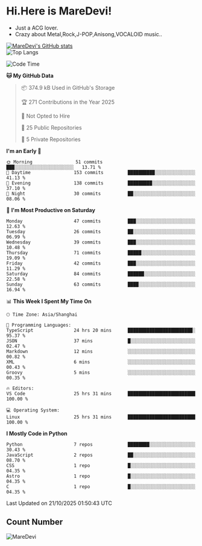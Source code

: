 # Hi.Here is MareDevi!

- Just a ACG lover.
- Crazy about Metal,Rock,J-POP,Anisong,VOCALOID music..

[![MareDevi's GitHub stats](https://github-readme-stats.vercel.app/api?username=MareDevi&show_icons=true&theme=algolia)](https://github.com/anuraghazra/github-readme-stats)  
![Top Langs](https://github-readme-stats.vercel.app/api/top-langs/?username=MareDevi&layout=compact&theme=algolia)

<!--START_SECTION:waka-->
![Code Time](http://img.shields.io/badge/Code%20Time-343%20hrs%2053%20mins-blue)

**🐱 My GitHub Data** 

> 📦 374.9 kB Used in GitHub's Storage 
 > 
> 🏆 271 Contributions in the Year 2025
 > 
> 🚫 Not Opted to Hire
 > 
> 📜 25 Public Repositories 
 > 
> 🔑 5 Private Repositories 
 > 
**I'm an Early 🐤** 

```text
🌞 Morning                51 commits          ███░░░░░░░░░░░░░░░░░░░░░░   13.71 % 
🌆 Daytime                153 commits         ██████████░░░░░░░░░░░░░░░   41.13 % 
🌃 Evening                138 commits         █████████░░░░░░░░░░░░░░░░   37.10 % 
🌙 Night                  30 commits          ██░░░░░░░░░░░░░░░░░░░░░░░   08.06 % 
```
📅 **I'm Most Productive on Saturday** 

```text
Monday                   47 commits          ███░░░░░░░░░░░░░░░░░░░░░░   12.63 % 
Tuesday                  26 commits          ██░░░░░░░░░░░░░░░░░░░░░░░   06.99 % 
Wednesday                39 commits          ███░░░░░░░░░░░░░░░░░░░░░░   10.48 % 
Thursday                 71 commits          █████░░░░░░░░░░░░░░░░░░░░   19.09 % 
Friday                   42 commits          ███░░░░░░░░░░░░░░░░░░░░░░   11.29 % 
Saturday                 84 commits          ██████░░░░░░░░░░░░░░░░░░░   22.58 % 
Sunday                   63 commits          ████░░░░░░░░░░░░░░░░░░░░░   16.94 % 
```


📊 **This Week I Spent My Time On** 

```text
🕑︎ Time Zone: Asia/Shanghai

💬 Programming Languages: 
TypeScript               24 hrs 20 mins      ████████████████████████░   95.37 % 
JSON                     37 mins             █░░░░░░░░░░░░░░░░░░░░░░░░   02.47 % 
Markdown                 12 mins             ░░░░░░░░░░░░░░░░░░░░░░░░░   00.82 % 
XML                      6 mins              ░░░░░░░░░░░░░░░░░░░░░░░░░   00.43 % 
Groovy                   5 mins              ░░░░░░░░░░░░░░░░░░░░░░░░░   00.35 % 

🔥 Editors: 
VS Code                  25 hrs 31 mins      █████████████████████████   100.00 % 

💻 Operating System: 
Linux                    25 hrs 31 mins      █████████████████████████   100.00 % 
```

**I Mostly Code in Python** 

```text
Python                   7 repos             ████████░░░░░░░░░░░░░░░░░   30.43 % 
JavaScript               2 repos             ██░░░░░░░░░░░░░░░░░░░░░░░   08.70 % 
CSS                      1 repo              █░░░░░░░░░░░░░░░░░░░░░░░░   04.35 % 
Astro                    1 repo              █░░░░░░░░░░░░░░░░░░░░░░░░   04.35 % 
C                        1 repo              █░░░░░░░░░░░░░░░░░░░░░░░░   04.35 % 
```




 Last Updated on 21/10/2025 01:50:43 UTC
<!--END_SECTION:waka-->

## Count Number
![MareDevi](https://count.getloli.com/get/@maredevi?theme=moebooru-h)  

<!---
MareDevi/MareDevi is a ✨ special ✨ repository because its `README.md` (this file) appears on your GitHub profile.
You can click the Preview link to take a look at your changes.
--->
